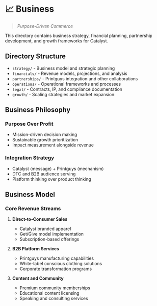 # 📈 Business

> *Purpose-Driven Commerce*

This directory contains business strategy, financial planning, partnership development, and growth frameworks for Catalyst.

## Directory Structure

- `strategy/` - Business model and strategic planning
- `financials/` - Revenue models, projections, and analysis
- `partnerships/` - Printguys integration and other collaborations
- `operations/` - Operational frameworks and processes
- `legal/` - Contracts, IP, and compliance documentation
- `growth/` - Scaling strategies and market expansion

## Business Philosophy

### Purpose Over Profit
- Mission-driven decision making
- Sustainable growth prioritization
- Impact measurement alongside revenue

### Integration Strategy
- Catalyst (message) + Printguys (mechanism)
- DTC and B2B audience serving
- Platform thinking over product thinking

## Business Model

### Core Revenue Streams

1. **Direct-to-Consumer Sales**
   - Catalyst branded apparel
   - Get/Give model implementation
   - Subscription-based offerings

2. **B2B Platform Services**
   - Printguys manufacturing capabilities
   - White-label conscious clothing solutions
   - Corporate transformation programs

3. **Content and Community**
   - Premium community memberships
   - Educational content licensing
   - Speaking and consulting services